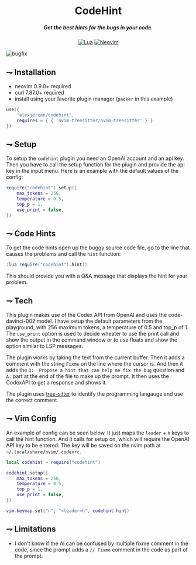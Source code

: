 <div align="center">

# CodeHint
##### Get the best hints for the bugs in your code.

[![Lua](https://img.shields.io/badge/Lua-blue.svg?style=for-the-badge&logo=lua)](http://www.lua.org)
[![Neovim](https://img.shields.io/badge/Neovim%200.9+-green.svg?style=for-the-badge&logo=neovim)](https://neovim.io)
</div>

![bugfix](https://i.imgur.com/Cl8hOJT.png)

## ⇁ Installation
* neovim 0.9.0+ required
* curl 7.87.0+ required
* install using your favorite plugin manager (`packer` in this example)
```lua
use({
    'alexjercan/codehint',
    requires = { { 'nvim-treesitter/nvim-treesitter' } }
})
```

## ⇁ Setup

To setup the `codehint` plugin you need an OpenAI account and an api key. Then
you have to call the setup function for the plugin and provide the api key in
the input menu. Here is an example with the default values of the config:

```lua
require("codehint").setup({
    max_tokens = 256,
    temperature = 0.5,
    top_p = 1,
    use_print = false,
})
```

## ⇁ Code Hints

To get the code hints open up the buggy source code file, go to the line that
causes the problems and call the `hint` function:

```lua
:lua require("codehint").hint()
```

This should provide you with a Q&A message that displays the hint for your problem.

## ⇁ Tech

This plugin makes use of the Codex API from OpenAI and uses the
code-davinci-002 model. I have setup the default parameters from the playground,
with 256 maximum tokens, a temperature of 0.5 and top_p of 1. The `use_print`
option is used to decide wheater to use the print call and show the output in
the command window or to use floats and show the option similar to LSP
messages.

The plugin works by taking the text from the current buffer. Then it adds a
comment with the string `Fixme` on the line where the cursor is. And then it
adds the `Q:  Propose a hint that can help me fix the bug` question and `A:`
part at the end of the file to make up the prompt. It then uses the CodexAPI to
get a response and shows it.

The plugin uses [tree-sitter](https://tree-sitter.github.io/tree-sitter/) to
identify the programming langauge and use the correct comment.

## ⇁ Vim Config

An example of config can be seen below. It just maps the `leader` +
`h` keys to call the hint function. And it calls for setup on, which will
require the OpenAI API key to be entered. The key will be saved on the nvim
path at `~/.local/share/nvim/.codexrc`.

```lua
local codehint = require("codehint")

codehint.setup({
    max_tokens = 256,
    temperature = 0.5,
    top_p = 1,
    use_print = false,
})

vim.keymap.set("n", "<leader>h", codehint.hint)
```

## ⇁ Limitations

* I don't know if the AI can be confused by multiple fixme comment in the code,
  since the prompt adds a `// Fixme` comment in the code as part of the prompt.
